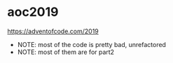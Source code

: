 # aoc2019
https://adventofcode.com/2019

- NOTE: most of the code is pretty bad, unrefactored
- NOTE: most of them are for part2


